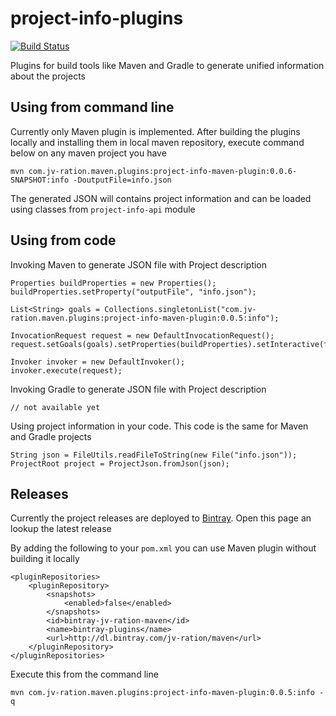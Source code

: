 # project-info-plugins 
[![Build Status](https://travis-ci.org/JV-ration/project-info-plugins.svg?branch=master)](https://travis-ci.org/JV-ration/project-info-plugins) 

Plugins for build tools like Maven and Gradle to generate unified information about the projects

## Using from command line

Currently only Maven plugin is implemented. After building the plugins locally and installing them in 
local maven repository, execute command below on any maven project you have
 
```
mvn com.jv-ration.maven.plugins:project-info-maven-plugin:0.0.6-SNAPSHOT:info -DoutputFile=info.json
```

The generated JSON will contains project information and can be loaded using classes 
from `project-info-api` module

## Using from code

Invoking Maven to generate JSON file with Project description

```
Properties buildProperties = new Properties();
buildProperties.setProperty("outputFile", "info.json");

List<String> goals = Collections.singletonList("com.jv-ration.maven.plugins:project-info-maven-plugin:0.0.5:info");

InvocationRequest request = new DefaultInvocationRequest();
request.setGoals(goals).setProperties(buildProperties).setInteractive(false);

Invoker invoker = new DefaultInvoker();
invoker.execute(request);
```

Invoking Gradle to generate JSON file with Project description

```
// not available yet
```

Using project information in your code. This code is the same for Maven and Gradle projects
```
String json = FileUtils.readFileToString(new File("info.json"));
ProjectRoot project = ProjectJson.fromJson(json);
```

## Releases

Currently the project releases are deployed to [Bintray](https://bintray.com/jv-ration/maven/project-info-plugins). 
Open this page an lookup the latest release

By adding the following to your `pom.xml` you can use Maven plugin without building it locally

```
<pluginRepositories>
    <pluginRepository>
        <snapshots>
            <enabled>false</enabled>
        </snapshots>
        <id>bintray-jv-ration-maven</id>
        <name>bintray-plugins</name>
        <url>http://dl.bintray.com/jv-ration/maven</url>
    </pluginRepository>
</pluginRepositories>
```

Execute this from the command line

```
mvn com.jv-ration.maven.plugins:project-info-maven-plugin:0.0.5:info -q
```